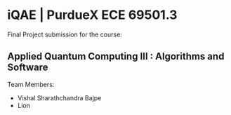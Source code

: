 # iQAE | PurdueX ECE 69501.3 
Final Project submission for the course:
## Applied Quantum Computing III : Algorithms and Software
Team Members:
- Vishal Sharathchandra Bajpe
- Lion
